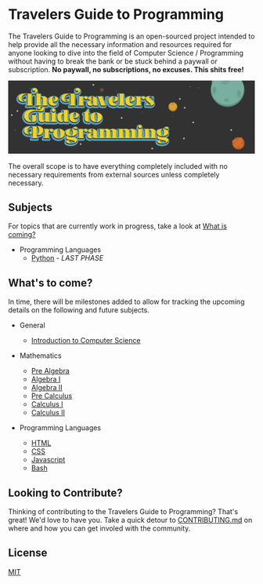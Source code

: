 # Travelers Guide to Programming

The Travelers Guide to Programming is an open-sourced project intended to help provide all the necessary 
information and resources required for anyone looking to dive into the field of Computer Science / 
Programming without having to break the bank or be stuck behind a paywall or subscription.
**No paywall, no subscriptions, no excuses. This shits free!**

![Header Image](assets/header.png)

The overall scope is to have everything completely included with no necessary requirements from external 
sources unless completely necessary.

## Subjects

For topics that are currently work in progress, take a look at [What is coming?](#whats-to-come)

- Programming Languages
  - [Python](subjects/python/README.md) - _LAST PHASE_

## What's to come?

In time, there will be milestones added to allow for tracking the upcoming details on the 
following and future subjects.

- General
  - [Introduction to Computer Science](subjects/introduction-to-computer-science/README.md)

- Mathematics
  - [Pre Algebra](subjects/pre-algebra/README.md)
  - [Algebra I](subjects/algebra-i/README.md)
  - [Algebra II](subjects/algebra-ii/README.md)
  - [Pre Calculus](subjects/pre-calculus/README.md)
  - [Calculus I](subjects/calculus-i/README.md)
  - [Calculus II](subjects/calculus-ii/README.md)

- Programming Languages
  - [HTML](subjects/html/README.md)
  - [CSS](subjects/css/README.md)
  - [Javascript](subjects/javascript/README.md)
  - [Bash](subjects/bash/README.md)

## Looking to Contribute?

Thinking of contributing to the Travelers Guide to Programming? That's great! We'd love to have you. Take a quick detour to [CONTRIBUTING.md](CONTRIBUTING.md) on where and how you can get involed with the community.


## License

[MIT](LICENSE.md)